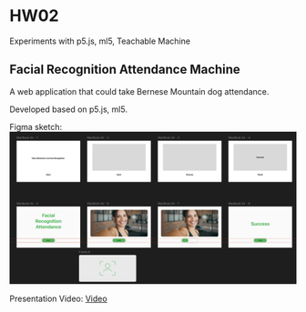 # HW02

Experiments with p5.js, ml5, Teachable Machine

## Facial Recognition Attendance Machine

A web application that could take Bernese Mountain dog attendance.

Developed based on p5.js, ml5.

Figma sketch: 
![Sketch](Img/Sketch.png)

Presentation Video:
[Video](https://drive.google.com/file/d/1JwJTygmy3J3WXlOqO2j9ig20itQe_MN9/view?usp=sharing)



